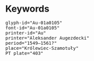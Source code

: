 # Keywords
<pre>
glyph-id="Au-01a0105"
font-id="Au-01a0105"
printer-id="Au"
printer="Aleksander Augezdecki"
period="1549–1561?"
place="Królewiec-Szamotuły"
PT plate="403"
</pre>
